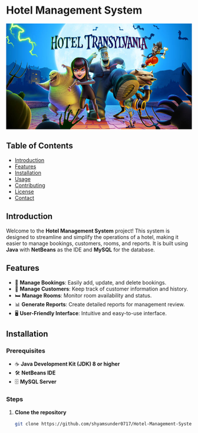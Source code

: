 # Hotel Management System

![Hotel Management System](https://github.com/shyamsunder0717/Hotel-Management-System/blob/main/src/images/hotel%20transal.jpg)

## Table of Contents
- [Introduction](#introduction)
- [Features](#features)
- [Installation](#installation)
- [Usage](#usage)
- [Contributing](#contributing)
- [License](#license)
- [Contact](#contact)

## Introduction
Welcome to the **Hotel Management System** project! This system is designed to streamline and simplify the operations of a hotel, making it easier to manage bookings, customers, rooms, and reports. It is built using **Java** with **NetBeans** as the IDE and **MySQL** for the database.

## Features
- 🏨 **Manage Bookings**: Easily add, update, and delete bookings.
- 👥 **Manage Customers**: Keep track of customer information and history.
- 🛏️ **Manage Rooms**: Monitor room availability and status.
- 📊 **Generate Reports**: Create detailed reports for management review.
- 🖥️ **User-Friendly Interface**: Intuitive and easy-to-use interface.

## Installation
### Prerequisites
- ☕ **Java Development Kit (JDK) 8 or higher**
- 🛠️ **NetBeans IDE**
- 🗄️ **MySQL Server**

### Steps
1. **Clone the repository**
   ```bash
   git clone https://github.com/shyamsunder0717/Hotel-Management-System.git
